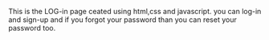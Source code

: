 This is the LOG-in page ceated using html,css and javascript.
you can log-in and sign-up and if you forgot your password than you can reset your password too.
